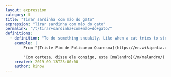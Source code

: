 ```yaml
---
layout: expression
category: t
title: "Tirar sardinha com mão do gato"
expression: "Tirar sardinha com mão do gato"
permalink: "/t/tirar+sardinha+com+mão+do+gato/"
definitions:
  - definition: "To do something sneakily. Like when a cat tries to steal a sardine / fish without anyone noticing it."
    example: |
        From "[Triste Fim de Policarpo Quaresma](https://en.wikipedia.org/wiki/Triste_Fim_de_Policarpo_Quaresma)", by Lima Barreto:
        
        "Com certeza, disse ele consigo, este [malandro](/m/malandro/) quer ficar bem com os [dous](/d/dous/), para depois arranjar-se sem dificuldade. Estava **tirando sardinha com mão de gato**..."
    created: 2019-09-13T23:00:00
    author: kinow
---
```

